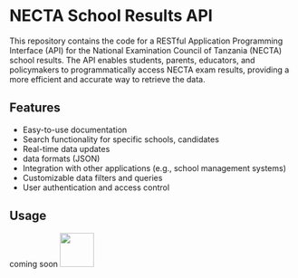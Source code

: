 # NECTA School Results API

This repository contains the code for a RESTful Application Programming Interface (API) for the National Examination Council of Tanzania (NECTA) school results. The API enables students, parents, educators, and policymakers to programmatically access NECTA exam results, providing a more efficient and accurate way to retrieve the data.

## Features

- Easy-to-use documentation
- Search functionality for specific schools, candidates
- Real-time data updates
- data formats (JSON)
- Integration with other applications (e.g., school management systems)
- Customizable data filters and queries
- User authentication and access control

## Usage
coming soon <img src="https://media.giphy.com/media/3y0oCOkdKKRi0/giphy.gif" width="60">
<!-- To use the NECTA School Results API, you will need to obtain an API key. To request an API key, please email [insert email address here] with your name, organization, and intended use of the API. -->

<!-- Once you have obtained your API key, you can start using the API by sending requests to the following endpoint: -->

